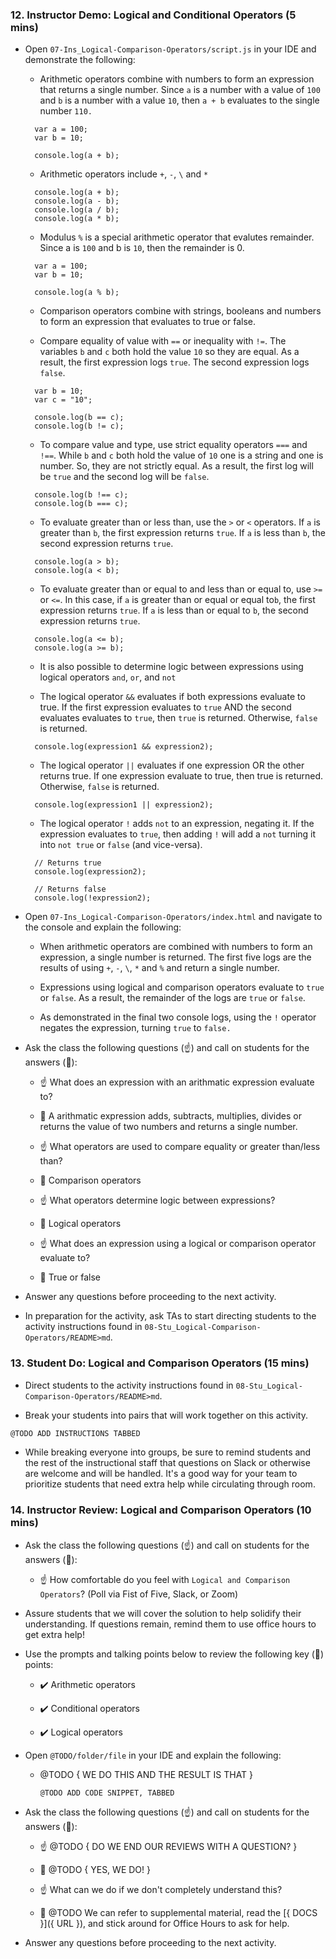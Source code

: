 ### 12. Instructor Demo: Logical and Conditional Operators (5 mins) 

* Open `07-Ins_Logical-Comparison-Operators/script.js` in your IDE and demonstrate the following:

  * Arithmetic operators combine with numbers to form an expression that returns a single number. Since `a` is a number with a value of `100` and `b` is a number with a value `10`, then `a + b` evaluates to the single number `110.`
  ```
    var a = 100;
    var b = 10;

    console.log(a + b);
  ```
  * Arithmetic operators include `+`, `-`, `\` and `*`

  ```
    console.log(a + b);
    console.log(a - b);
    console.log(a / b);
    console.log(a * b);
    ```

  * Modulus `%` is a special arithmetic operator that evalutes remainder. Since a is `100` and b is `10`, then the remainder is 0. 

  ```
    var a = 100;
    var b = 10;

    console.log(a % b);
  ```

  * Comparison operators combine with strings, booleans and numbers to form an expression that evaluates to true or false.

  * Compare equality of value with `==` or inequality with `!=`. The variables `b` and `c` both hold the value `10` so they are equal. As a result, the first expression logs `true`. The second expression logs `false`.

  ```
    var b = 10;
    var c = "10";

    console.log(b == c);
    console.log(b != c);
  ```

  * To compare value and type, use strict equality operators `===` and `!==`. While `b` and `c` both hold the value of `10` one is a string and one is number. So, they are not strictly equal. As a result, the first log will be `true` and the second log will be `false`.

  ```
    console.log(b !== c);
    console.log(b === c);
  ```

  * To evaluate greater than or less than, use the  `>` or `<` operators. If `a` is greater than `b`, the first expression returns `true`. If `a` is less than `b`, the second expression returns `true`.

  ```
    console.log(a > b);
    console.log(a < b);
  ```

  * To evaluate greater than or equal to and less than or equal to, use `>=` or `<=`. In this case, if `a` is greater than or equal or equal to`b`, the first expression returns `true`. If `a` is less than or equal to `b`, the second expression returns `true`.

  ```
    console.log(a <= b);
    console.log(a >= b);
  ```

  * It is also possible to determine logic between expressions using logical operators `and`, `or`, and `not`

  * The logical operator `&&` evaluates if both expressions evaluate to true. If the first expression evaluates to `true` AND the second evaluates evaluates to `true`, then `true` is returned. Otherwise, `false` is returned. 

  ```
    console.log(expression1 && expression2);
  ``` 

  * The logical operator `||` evaluates if one expression OR the other returns true.  If one expression evaluate to true, then true is returned. Otherwise, `false` is returned. 

  ```
    console.log(expression1 || expression2);
  ```

  * The logical operator `!` adds `not` to an expression, negating it. If the expression evaluates to `true`, then adding `!` will add a `not` turning it into `not true` or `false` (and vice-versa).

  ```
    // Returns true
    console.log(expression2);

    // Returns false
    console.log(!expression2);
  ```
  
* Open `07-Ins_Logical-Comparison-Operators/index.html` and navigate to the console and explain the following:

  * When arithmetic operators are combined with numbers to form an expression, a single number is returned. The first five logs are the results of using `+`, `-`, `\`, `*` and `%` and return a single number.

  * Expressions using logical and comparison operators evaluate to `true` or `false`. As a result, the remainder of the logs are `true` or `false`.

  * As demonstrated in the final two console logs, using the `!` operator negates the expression, turning `true` to `false.`

* Ask the class the following questions (☝️) and call on students for the answers (🙋):

  * ☝️ What does an expression with an arithmatic expression evaluate to? 

  * 🙋 A arithmatic expression adds, subtracts, multiplies, divides or returns the value of two numbers and returns a single number.

  * ☝️ What operators are used to compare equality or greater than/less than? 

  * 🙋 Comparison operators

  * ☝️ What operators determine logic between expressions?  

  * 🙋 Logical operators 

   * ☝️ What does an expression using a logical or comparison operator evaluate to? 

  * 🙋 True or false 

* Answer any questions before proceeding to the next activity.

* In preparation for the activity, ask TAs to start directing students to the activity instructions found in `08-Stu_Logical-Comparison-Operators/README>md`.

### 13. Student Do: Logical and Comparison Operators (15 mins)

* Direct students to the activity instructions found in `08-Stu_Logical-Comparison-Operators/README>md`.

* Break your students into pairs that will work together on this activity.

```md
@TODO ADD INSTRUCTIONS TABBED
```

* While breaking everyone into groups, be sure to remind students and the rest of the instructional staff that questions on Slack or otherwise are welcome and will be handled. It's a good way for your team to prioritize students that need extra help while circulating through room.

### 14. Instructor Review: Logical and Comparison Operators (10 mins) 

* Ask the class the following questions (☝️) and call on students for the answers (🙋):

  * ☝️ How comfortable do you feel with `Logical and Comparison Operators`? (Poll via Fist of Five, Slack, or Zoom)

* Assure students that we will cover the solution to help solidify their understanding. If questions remain, remind them to use office hours to get extra help!

* Use the prompts and talking points below to review the following key (🔑) points:

  * ✔️ Arithmetic operators

  * ✔️ Conditional operators

  * ✔️ Logical operators

* Open `@TODO/folder/file` in your IDE and explain the following: 

  * @TODO { WE DO THIS AND THE RESULT IS THAT }

    ```
    @TODO ADD CODE SNIPPET, TABBED
    ```

* Ask the class the following questions (☝️) and call on students for the answers (🙋):

  * ☝️ @TODO { DO WE END OUR REVIEWS WITH A QUESTION? }

  * 🙋 @TODO { YES, WE DO! }

  * ☝️ What can we do if we don't completely understand this?

  * 🙋 @TODO We can refer to supplemental material, read the [{ DOCS }]({ URL }), and stick around for Office Hours to ask for help.

* Answer any questions before proceeding to the next activity.